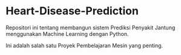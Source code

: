 # Heart-Disease-Prediction

Repositori ini tentang membangun sistem Prediksi Penyakit Jantung menggunakan Machine Learning dengan Python.  

Ini adalah salah satu Proyek Pembelajaran Mesin yang penting.
